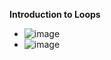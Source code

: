**Introduction to Loops**
- ![image](https://github.com/user-attachments/assets/95852b95-4524-41aa-a9ad-b396fe2b578f)
- ![image](https://github.com/user-attachments/assets/d5a90b84-6884-4e60-8e03-4f5e08bea7b2)

